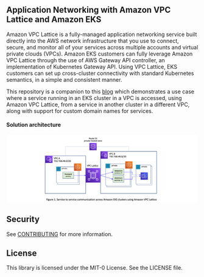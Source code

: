 ## Application Networking with Amazon VPC Lattice and Amazon EKS

Amazon VPC Lattice is a fully-managed application networking service built directly into the AWS network infrastructure that you use to connect, secure, and monitor all of your services across multiple accounts and virtual private clouds (VPCs). Amazon EKS customers can fully leverage Amazon VPC Lattice through the use of AWS Gateway API controller, an implementation of Kubernetes Gateway API. Using VPC Lattice, EKS customers can set up cross-cluster connectivity with standard Kubernetes semantics, in a simple and consistent manner.

This repository is a companion to this [blog](https://aws.amazon.com/blogs/containers/application-networking-with-amazon-vpc-lattice-and-amazon-eks/) which demonstrates a use case where a service running in an EKS cluster in a VPC is accessed, using Amazon VPC Lattice, from a service in another cluster in a different VPC, along with support for custom domain names for services. 

#### Solution architecture
<img class="wp-image-1960 size-full" src="images/solution-architecture.png" alt="Solution architecture"/>

## Security

See [CONTRIBUTING](CONTRIBUTING.md#security-issue-notifications) for more information.

## License

This library is licensed under the MIT-0 License. See the LICENSE file.

